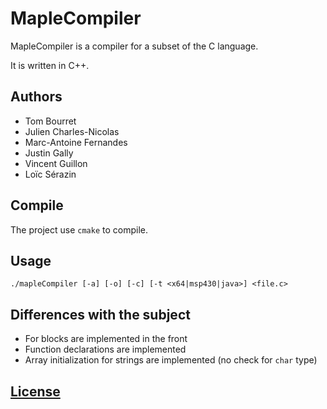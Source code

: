 # MapleCompiler

MapleCompiler is a compiler for a subset of the C language.

It is written in C++.

## Authors

- Tom Bourret
- Julien Charles-Nicolas
- Marc-Antoine Fernandes
- Justin Gally
- Vincent Guillon
- Loïc Sérazin


## Compile

The project use `cmake` to compile.

## Usage
```
./mapleCompiler [-a] [-o] [-c] [-t <x64|msp430|java>] <file.c>
```

## Differences with the subject

* For blocks are implemented in the front
* Function declarations are implemented
* Array initialization for strings are implemented (no check for `char` type)

## [License](./LICENSE)

